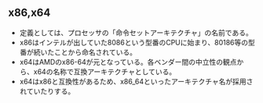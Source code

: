 x86,x64
----

* 定義としては、プロセッサの「命令セットアーキテクチャ」の名前である。
* x86はインテルが出していた8086という型番のCPUに始まり、80186等の型番が続いたことから命名されている。
* x64はAMDのx86-64が元となっている。各ベンダー間の中立性の観点から、x64の名称で互換アーキテクチャとしている。
* x64はx86と互換性があるため、x86_64といったアーキテクチャ名が採用されていたりする。
